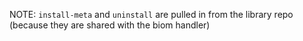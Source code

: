 NOTE: `install-meta` and `uninstall` are pulled in from the library repo (because they are shared with the biom handler)
